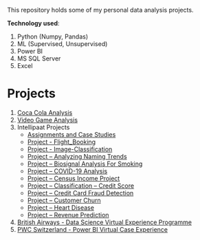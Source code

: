 This repository holds some of my personal data analysis projects.

**Technology used**:
1. Python (Numpy, Pandas)
2. ML (Supervised, Unsupervised)
3. Power BI
4. MS SQL Server
5. Excel

# Projects
1. [Coca Cola Analysis ](https://github.com/samudra-roy/data-case-studies/tree/main/pbi_coca_cola)
2. [Video Game Analysis ](https://github.com/samudra-roy/data-case-studies/tree/main/video_game_sales)
3. Intellipaat Projects
   - [Assignments and Case Studies](https://github.com/samudra-roy/data-case-studies/tree/main/intellipaat_projects/assignments)
   - [Project - Flight_Booking](https://github.com/samudra-roy/data-case-studies/tree/main/intellipaat_projects/Project%20-%20Flight_Booking)
   - [Project - Image-Classification](https://github.com/samudra-roy/data-case-studies/tree/main/intellipaat_projects/Project%20-%20Image-Classification)
   - [Project – Analyzing Naming Trends](https://github.com/samudra-roy/data-case-studies/tree/main/intellipaat_projects/Project%20%E2%80%93%20Analyzing%20Naming%20Trends)
   - [Project – Biosignal Analysis For Smoking](https://github.com/samudra-roy/data-case-studies/tree/main/intellipaat_projects/Project%20%E2%80%93%20Biosignal%20Analysis%20For%20Smoking)
   - [Project – COVID-19 Analysis](https://github.com/samudra-roy/data-case-studies/tree/main/intellipaat_projects/Project%20%E2%80%93%20COVID-19%20Analysis)
   - [Project – Census Income Project](https://github.com/samudra-roy/data-case-studies/tree/main/intellipaat_projects/Project%20%E2%80%93%20Census%20Income%20Project)
   - [Project – Classification – Credit Score](https://github.com/samudra-roy/data-case-studies/tree/main/intellipaat_projects/Project%20%E2%80%93%20Classification%20%E2%80%93%20Credit%20Score)
   - [Project – Credit Card Fraud Detection](https://github.com/samudra-roy/data-case-studies/tree/main/intellipaat_projects/Project%20%E2%80%93%20Credit%20Card%20Fraud%20Detection)
   - [Project – Customer Churn](https://github.com/samudra-roy/data-case-studies/tree/main/intellipaat_projects/Project%20%E2%80%93%20Customer%20Churn)
   - [Project – Heart Disease](https://github.com/samudra-roy/data-case-studies/tree/main/intellipaat_projects/Project%20%E2%80%93%20Heart%20Disease)
   - [Project – Revenue Prediction](https://github.com/samudra-roy/data-case-studies/tree/main/intellipaat_projects/Project%20%E2%80%93%20Revenue%20Prediction)
4. [British Airways - Data Science Virtual Experience Programme](https://github.com/samudra-roy/data-case-studies/tree/main/British%20Airways%20-%20Data%20Science%20Virtual%20Experience%20Programme)
5. [PWC Switzerland - Power BI Virtual Case Experience](https://github.com/samudra-roy/data-case-studies/tree/main/PWC%20Switzerland%20-%20Power%20BI%20Virtual%20Case%20Experience)
